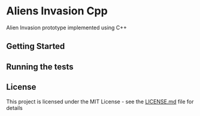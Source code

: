 # Aliens Invasion Cpp

Alien Invasion prototype implemented using C++

## Getting Started


## Running the tests


## License

This project is licensed under the MIT License - see the [LICENSE.md](LICENSE.md) file for details
